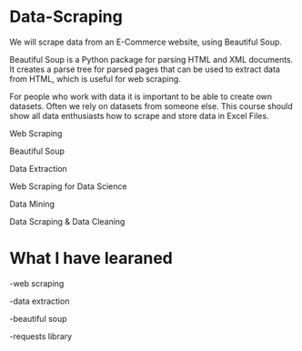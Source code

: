 # Data-Scraping

We will scrape data from an E-Commerce website, using Beautiful Soup.

Beautiful Soup is a Python package for parsing HTML and XML documents. It creates a parse tree for parsed pages that can be used to extract data from HTML, which is useful for web scraping. 

For people who work with data it is important to be able to create own datasets. Often we rely on datasets from someone else. This course should show all data enthusiasts how to scrape and store data in Excel Files.

Web Scraping

Beautiful Soup

Data Extraction

Web Scraping for Data Science

Data Mining

Data Scraping & Data Cleaning

What I have learaned
====================

-web scraping

-data extraction

-beautiful soup

-requests library
